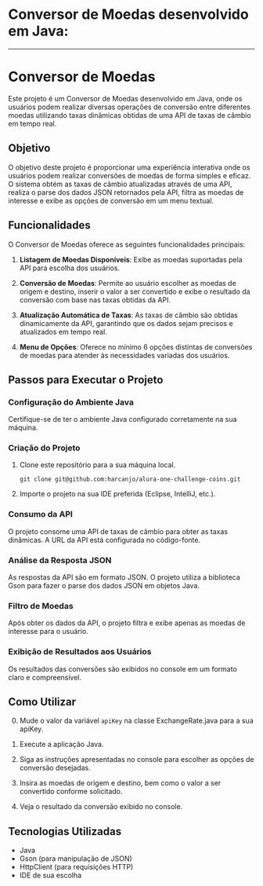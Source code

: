 # Conversor de Moedas desenvolvido em Java:

---

# Conversor de Moedas

Este projeto é um Conversor de Moedas desenvolvido em Java, onde os usuários podem realizar diversas operações de conversão entre diferentes moedas utilizando taxas dinâmicas obtidas de uma API de taxas de câmbio em tempo real.

## Objetivo

O objetivo deste projeto é proporcionar uma experiência interativa onde os usuários podem realizar conversões de moedas de forma simples e eficaz. O sistema obtém as taxas de câmbio atualizadas através de uma API, realiza o parse dos dados JSON retornados pela API, filtra as moedas de interesse e exibe as opções de conversão em um menu textual.

## Funcionalidades

O Conversor de Moedas oferece as seguintes funcionalidades principais:

1. **Listagem de Moedas Disponíveis**: Exibe as moedas suportadas pela API para escolha dos usuários.
   
2. **Conversão de Moedas**: Permite ao usuário escolher as moedas de origem e destino, inserir o valor a ser convertido e exibe o resultado da conversão com base nas taxas obtidas da API.

3. **Atualização Automática de Taxas**: As taxas de câmbio são obtidas dinamicamente da API, garantindo que os dados sejam precisos e atualizados em tempo real.

4. **Menu de Opções**: Oferece no mínimo 6 opções distintas de conversões de moedas para atender às necessidades variadas dos usuários.

## Passos para Executar o Projeto

### Configuração do Ambiente Java

Certifique-se de ter o ambiente Java configurado corretamente na sua máquina.

### Criação do Projeto

1. Clone este repositório para a sua máquina local.
   ```
   git clone git@github.com:harcanjo/alura-one-challenge-coins.git
   ```
   
2. Importe o projeto na sua IDE preferida (Eclipse, IntelliJ, etc.).

### Consumo da API

O projeto consome uma API de taxas de câmbio para obter as taxas dinâmicas. A URL da API está configurada no código-fonte.

### Análise da Resposta JSON

As respostas da API são em formato JSON. O projeto utiliza a biblioteca Gson para fazer o parse dos dados JSON em objetos Java.

### Filtro de Moedas

Após obter os dados da API, o projeto filtra e exibe apenas as moedas de interesse para o usuário.

### Exibição de Resultados aos Usuários

Os resultados das conversões são exibidos no console em um formato claro e compreensível.

## Como Utilizar

0. Mude o valor da variável `apiKey` na classe ExchangeRate.java para a sua apiKey.

1. Execute a aplicação Java.
   
2. Siga as instruções apresentadas no console para escolher as opções de conversão desejadas.

3. Insira as moedas de origem e destino, bem como o valor a ser convertido conforme solicitado.

4. Veja o resultado da conversão exibido no console.

## Tecnologias Utilizadas

- Java
- Gson (para manipulação de JSON)
- HttpClient (para requisições HTTP)
- IDE de sua escolha
